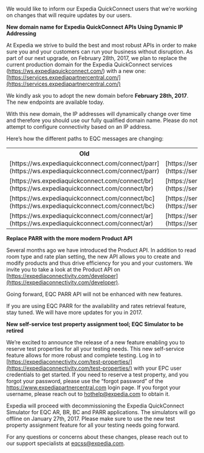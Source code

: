 [//]: # (Title: Expedia QuickConnect APIs Users: Important Changes Required)
[//]: # (Date: 2016-11-30)
[//]: # (Category: url change)

We would like to inform our Expedia QuickConnect users that we're working on changes that will require updates by our users.

**New domain name for Expedia QuickConnect APIs Using Dynamic IP Addressing**

At Expedia we strive to build the best and most robust APIs in order to make sure you and your customers can run your business without disruption. As part of our next upgrade, on February 28th, 2017, we plan to replace the current production domain for the Expedia QuickConnect services (https://ws.expediaquickconnect.com/) with a new one: [https://services.expediapartnercentral.com/](https://services.expediapartnercentral.com/)

We kindly ask you to adopt the new domain before **February 28th, 2017**. The new endpoints are available today.

With this new domain, the IP addresses will dynamically change over time and therefore you should use our fully qualified domain name. Please do not attempt to configure connectivity based on an IP address.

Here’s how the different paths to EQC messages are changing:

<div class="blog-table">

<table>

<tbody>

<tr>

<th>Old</th>

<th>New</th>

</tr>

<tr>

<td>[https://ws.expediaquickconnect.com/connect/parr](https://ws.expediaquickconnect.com/connect/parr)</td>

<td>[https://services.expediapartnercentral.com/eqc/parr](https://services.expediapartnercentral.com/eqc/parr)</td>

</tr>

<tr>

<td>[https://ws.expediaquickconnect.com/connect/br](https://ws.expediaquickconnect.com/connect/br)</td>

<td>[https://services.expediapartnercentral.com/eqc/br](https://services.expediapartnercentral.com/eqc/br)</td>

</tr>

<tr>

<td>[https://ws.expediaquickconnect.com/connect/bc](https://ws.expediaquickconnect.com/connect/bc)</td>

<td>[https://services.expediapartnercentral.com/eqc/bc](https://services.expediapartnercentral.com/eqc/bc)</td>

</tr>

<tr>

<td>[https://ws.expediaquickconnect.com/connect/ar](https://ws.expediaquickconnect.com/connect/ar)</td>

<td>[https://services.expediapartnercentral.com/eqc/ar](https://services.expediapartnercentral.com/eqc/ar)</td>

</tr>

</tbody>

</table>

</div>

**Replace PARR with the more modern Product API**

Several months ago we have introduced the Product API. In addition to read room type and rate plan setting, the new API allows you to create and modify products and thus drive efficiency for you and your customers. We invite you to take a look at the Product API on [https://expediaconnectivity.com/developer](https://expediaconnectivity.com/developer).

Going forward, EQC PARR API will not be enhanced with new features.

If you are using EQC PARR for the availability and rates retrieval feature, stay tuned. We will have more updates for you in 2017.

**New self-service test property assignment tool; EQC Simulator to be retired**

We’re excited to announce the release of a new feature enabling you to reserve test properties for all your testing needs. This new self-service feature allows for more robust and complete testing. Log in to [https://expediaconnectivity.com/test-properties/](https://expediaconnectivity.com/test-properties/) with your EPC user credentials to get started. If you need to reserve a test property, and you forgot your password, please use the “forgot password” of the https://www.expediapartnercentral.com login page. If you forgot your username, please reach out to [hothelp@expedia.com](mailto:hothelp@expedia.com) to obtain it.

Expedia will proceed with decommissioning the Expedia QuickConnect Simulator for EQC AR, BR, BC and PARR applications. The simulators will go offline on January 27th, 2017\. Please make sure to use the new test property assignment feature for all your testing needs going forward.

For any questions or concerns about these changes, please reach out to our support specialists at [eqcss@expedia.com](mailto:eqcss@expedia.com).